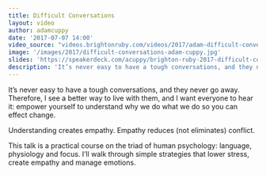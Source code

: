 ```yaml
---
title: Difficult Conversations
layout: video
author: adamcuppy
date: '2017-07-07 14:00'
video_source: "videos.brightonruby.com/videos/2017/adam-difficult-conversations.mp4"
image: '/images/2017/difficult-conversations-adam-cuppy.jpg'
slides: 'https://speakerdeck.com/acuppy/brighton-ruby-2017-difficult-conversations'
description: 'It’s never easy to have a tough conversations, and they never go away.'
---
```


It’s never easy to have a tough conversations, and they never go away. Therefore, I see a better way to live with them, and I want everyone to hear it: empower yourself to understand why we do what we do so you can effect change.

Understanding creates empathy. Empathy reduces (not eliminates) conflict.

This talk is a practical course on the triad of human psychology: language, physiology and focus. I’ll walk through simple strategies that lower stress, create empathy and manage emotions.
